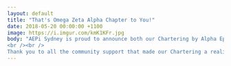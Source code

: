 ```yaml
---
layout: default
title: "That's Omega Zeta Alpha Chapter to You!"
date: 2018-05-20 00:00:00 +1100
image: https://i.imgur.com/kmK1KFr.jpg
body: "AEPi Sydney is proud to announce both our Chartering by Alpha Epsilon Pi Fraternity and the initiation of our new Delta Class in the same weekend! We were lucky to have Andy Borans, AEPi’s Executive Director, as well as other alumni and dignitaries present for the ceremony.
<br /><br />
Thank you to all the community support that made our Chartering a reality, including Shalom, B'nai B'rith NSW, AUJS NSW, NSW Jewish Board of Deputies, Rabbi Eli Feldman and JUNI, Mandelbaum House, Emanuel Synagogue, The Australian Jewish News and Amaze in Taste."
---
```

